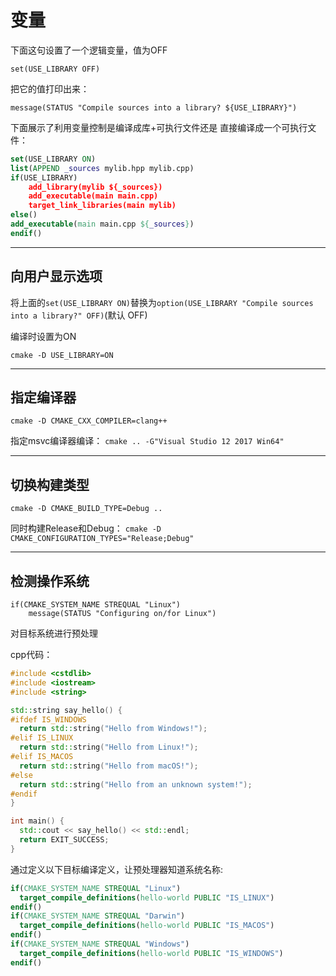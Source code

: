 
# 变量

下面这句设置了一个逻辑变量，值为OFF
```
set(USE_LIBRARY OFF)
```
把它的值打印出来：
```
message(STATUS "Compile sources into a library? ${USE_LIBRARY}")
```

下面展示了利用变量控制是编译成库+可执行文件还是 直接编译成一个可执行文件：
```cmake
set(USE_LIBRARY ON)
list(APPEND _sources mylib.hpp mylib.cpp)
if(USE_LIBRARY)
    add_library(mylib ${_sources})
    add_executable(main main.cpp)
    target_link_libraries(main mylib)
else()
add_executable(main main.cpp ${_sources})
endif()
```

---

## 向用户显示选项

将上面的`set(USE_LIBRARY ON)`替换为`option(USE_LIBRARY "Compile sources into a library?" OFF)`(默认 OFF)

编译时设置为ON
```
cmake -D USE_LIBRARY=ON
```

---

## 指定编译器


`cmake -D CMAKE_CXX_COMPILER=clang++ `

指定msvc编译器编译：
`cmake .. -G"Visual Studio 12 2017 Win64"`



---

## 切换构建类型

`cmake -D CMAKE_BUILD_TYPE=Debug ..`

同时构建Release和Debug：
`cmake -D CMAKE_CONFIGURATION_TYPES="Release;Debug"`

---

## 检测操作系统

```
if(CMAKE_SYSTEM_NAME STREQUAL "Linux")
	message(STATUS "Configuring on/for Linux")
```

对目标系统进行预处理

cpp代码：

```c++
#include <cstdlib>
#include <iostream>
#include <string>

std::string say_hello() {
#ifdef IS_WINDOWS
  return std::string("Hello from Windows!");
#elif IS_LINUX
  return std::string("Hello from Linux!");
#elif IS_MACOS
  return std::string("Hello from macOS!");
#else
  return std::string("Hello from an unknown system!");
#endif
}

int main() {
  std::cout << say_hello() << std::endl;
  return EXIT_SUCCESS;
}
```

通过定义以下目标编译定义，让预处理器知道系统名称:

   ```cmake
   if(CMAKE_SYSTEM_NAME STREQUAL "Linux")
     target_compile_definitions(hello-world PUBLIC "IS_LINUX")
   endif()
   if(CMAKE_SYSTEM_NAME STREQUAL "Darwin")
     target_compile_definitions(hello-world PUBLIC "IS_MACOS")
   endif()
   if(CMAKE_SYSTEM_NAME STREQUAL "Windows")
     target_compile_definitions(hello-world PUBLIC "IS_WINDOWS")
   endif()
   ```

